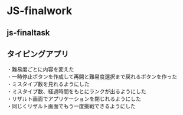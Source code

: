 # JS-finalwork
js-finaltask
---
タイピングアプリ
---
・難易度ごとに内容を変えた  
・一時停止ボタンを作成して再開と難易度選択まで戻れるボタンを作った  
・ミスタイプ数を見れるようにした  
・ミスタイプ数、経過時間をもとにランクが出るようにした  
・リザルト画面でアプリケーションを閉じれるようにした  
・同じくリザルト画面でもう一度挑戦できるようにした  
